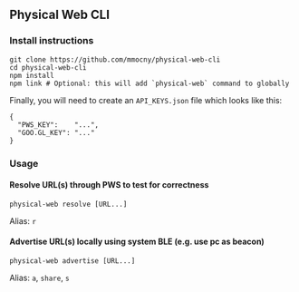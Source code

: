 ## Physical Web CLI

### Install instructions

```
git clone https://github.com/mmocny/physical-web-cli
cd physical-web-cli
npm install
npm link # Optional: this will add `physical-web` command to globally
```

Finally, you will need to create an `API_KEYS.json` file which looks like this:

```
{
  "PWS_KEY":    "...",
  "GOO.GL_KEY": "..."
}
```

### Usage

#### Resolve URL(s) through PWS to test for correctness

`physical-web resolve [URL...]`

Alias: `r`

#### Advertise URL(s) locally using system BLE (e.g. use pc as beacon)

`physical-web advertise [URL...]`

Alias: `a`, `share`, `s`
